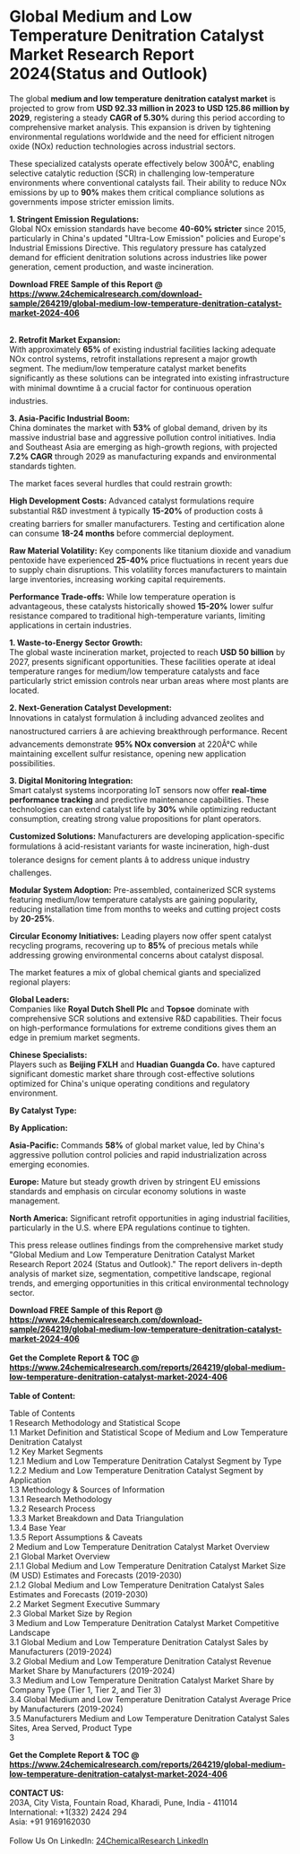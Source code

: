 <h1>Global Medium and Low Temperature Denitration Catalyst Market Research Report 2024(Status and Outlook)</h1><p>The global <strong>medium and low temperature denitration catalyst market</strong> is projected to grow from <strong>USD 92.33 million in 2023 to USD 125.86 million by 2029</strong>, registering a steady <strong>CAGR of 5.30%</strong> during this period according to comprehensive market analysis. This expansion is driven by tightening environmental regulations worldwide and the need for efficient nitrogen oxide (NOx) reduction technologies across industrial sectors.</p><p>These specialized catalysts operate effectively below 300Â°C, enabling selective catalytic reduction (SCR) in challenging low-temperature environments where conventional catalysts fail. Their ability to reduce NOx emissions by up to <strong>90%</strong> makes them critical compliance solutions as governments impose stricter emission limits.</p><p><strong>1. Stringent Emission Regulations:</strong><br>
Global NOx emission standards have become <strong>40-60% stricter</strong> since 2015, particularly in China's updated "Ultra-Low Emission" policies and Europe's Industrial Emissions Directive. This regulatory pressure has catalyzed demand for efficient denitration solutions across industries like power generation, cement production, and waste incineration.</p><div><b>Download FREE Sample of this Report @ 
            <a href="https://www.24chemicalresearch.com/download-sample/264219/global-medium-low-temperature-denitration-catalyst-market-2024-406">
            https://www.24chemicalresearch.com/download-sample/264219/global-medium-low-temperature-denitration-catalyst-market-2024-406</a></b></div><br><p><strong>2. Retrofit Market Expansion:</strong><br>
With approximately <strong>65%</strong> of existing industrial facilities lacking adequate NOx control systems, retrofit installations represent a major growth segment. The medium/low temperature catalyst market benefits significantly as these solutions can be integrated into existing infrastructure with minimal downtime â a crucial factor for continuous operation industries.</p><p><strong>3. Asia-Pacific Industrial Boom:</strong><br>
China dominates the market with <strong>53%</strong> of global demand, driven by its massive industrial base and aggressive pollution control initiatives. India and Southeast Asia are emerging as high-growth regions, with projected <strong>7.2% CAGR</strong> through 2029 as manufacturing expands and environmental standards tighten.</p><p>The market faces several hurdles that could restrain growth:</p><p><strong>High Development Costs:</strong> Advanced catalyst formulations require substantial R&amp;D investment â typically <strong>15-20%</strong> of production costs â creating barriers for smaller manufacturers. Testing and certification alone can consume <strong>18-24 months</strong> before commercial deployment.</p><p><strong>Raw Material Volatility:</strong> Key components like titanium dioxide and vanadium pentoxide have experienced <strong>25-40%</strong> price fluctuations in recent years due to supply chain disruptions. This volatility forces manufacturers to maintain large inventories, increasing working capital requirements.</p><p><strong>Performance Trade-offs:</strong> While low temperature operation is advantageous, these catalysts historically showed <strong>15-20%</strong> lower sulfur resistance compared to traditional high-temperature variants, limiting applications in certain industries.</p><p><strong>1. Waste-to-Energy Sector Growth:</strong><br>
The global waste incineration market, projected to reach <strong>USD 50 billion</strong> by 2027, presents significant opportunities. These facilities operate at ideal temperature ranges for medium/low temperature catalysts and face particularly strict emission controls near urban areas where most plants are located.</p><p><strong>2. Next-Generation Catalyst Development:</strong><br>
Innovations in catalyst formulation â including advanced zeolites and nanostructured carriers â are achieving breakthrough performance. Recent advancements demonstrate <strong>95% NOx conversion</strong> at 220Â°C while maintaining excellent sulfur resistance, opening new application possibilities.</p><p><strong>3. Digital Monitoring Integration:</strong><br>
Smart catalyst systems incorporating IoT sensors now offer <strong>real-time performance tracking</strong> and predictive maintenance capabilities. These technologies can extend catalyst life by <strong>30%</strong> while optimizing reductant consumption, creating strong value propositions for plant operators.</p><p><strong>Customized Solutions:</strong> Manufacturers are developing application-specific formulations â acid-resistant variants for waste incineration, high-dust tolerance designs for cement plants â to address unique industry challenges.</p><p><strong>Modular System Adoption:</strong> Pre-assembled, containerized SCR systems featuring medium/low temperature catalysts are gaining popularity, reducing installation time from months to weeks and cutting project costs by <strong>20-25%</strong>.</p><p><strong>Circular Economy Initiatives:</strong> Leading players now offer spent catalyst recycling programs, recovering up to <strong>85%</strong> of precious metals while addressing growing environmental concerns about catalyst disposal.</p><p>The market features a mix of global chemical giants and specialized regional players:</p><p><strong>Global Leaders:</strong><br>
Companies like <strong>Royal Dutch Shell Plc</strong> and <strong>Topsoe</strong> dominate with comprehensive SCR solutions and extensive R&amp;D capabilities. Their focus on high-performance formulations for extreme conditions gives them an edge in premium market segments.</p><p><strong>Chinese Specialists:</strong><br>
Players such as <strong>Beijing FXLH</strong> and <strong>Huadian Guangda Co.</strong> have captured significant domestic market share through cost-effective solutions optimized for China's unique operating conditions and regulatory environment.</p><p><strong>By Catalyst Type:</strong></p><p><strong>By Application:</strong></p><p><strong>Asia-Pacific:</strong> Commands <strong>58%</strong> of global market value, led by China's aggressive pollution control policies and rapid industrialization across emerging economies.</p><p><strong>Europe:</strong> Mature but steady growth driven by stringent EU emissions standards and emphasis on circular economy solutions in waste management.</p><p><strong>North America:</strong> Significant retrofit opportunities in aging industrial facilities, particularly in the U.S. where EPA regulations continue to tighten.</p><p>This press release outlines findings from the comprehensive market study "Global Medium and Low Temperature Denitration Catalyst Market Research Report 2024 (Status and Outlook)." The report delivers in-depth analysis of market size, segmentation, competitive landscape, regional trends, and emerging opportunities in this critical environmental technology sector.</p><div><b>Download FREE Sample of this Report @ 
            <a href="https://www.24chemicalresearch.com/download-sample/264219/global-medium-low-temperature-denitration-catalyst-market-2024-406">
            https://www.24chemicalresearch.com/download-sample/264219/global-medium-low-temperature-denitration-catalyst-market-2024-406</a></b></div><br><div><b>Get the Complete Report & TOC @ 
            <a href="https://www.24chemicalresearch.com/reports/264219/global-medium-low-temperature-denitration-catalyst-market-2024-406">
            https://www.24chemicalresearch.com/reports/264219/global-medium-low-temperature-denitration-catalyst-market-2024-406</a></b></div><br>
            <b>Table of Content:</b><p>Table of Contents<br />
1 Research Methodology and Statistical Scope<br />
1.1 Market Definition and Statistical Scope of Medium and Low Temperature Denitration Catalyst<br />
1.2 Key Market Segments<br />
1.2.1 Medium and Low Temperature Denitration Catalyst Segment by Type<br />
1.2.2 Medium and Low Temperature Denitration Catalyst Segment by Application<br />
1.3 Methodology & Sources of Information<br />
1.3.1 Research Methodology<br />
1.3.2 Research Process<br />
1.3.3 Market Breakdown and Data Triangulation<br />
1.3.4 Base Year<br />
1.3.5 Report Assumptions & Caveats<br />
2 Medium and Low Temperature Denitration Catalyst Market Overview<br />
2.1 Global Market Overview<br />
2.1.1 Global Medium and Low Temperature Denitration Catalyst Market Size (M USD) Estimates and Forecasts (2019-2030)<br />
2.1.2 Global Medium and Low Temperature Denitration Catalyst Sales Estimates and Forecasts (2019-2030)<br />
2.2 Market Segment Executive Summary<br />
2.3 Global Market Size by Region<br />
3 Medium and Low Temperature Denitration Catalyst Market Competitive Landscape<br />
3.1 Global Medium and Low Temperature Denitration Catalyst Sales by Manufacturers (2019-2024)<br />
3.2 Global Medium and Low Temperature Denitration Catalyst Revenue Market Share by Manufacturers (2019-2024)<br />
3.3 Medium and Low Temperature Denitration Catalyst Market Share by Company Type (Tier 1, Tier 2, and Tier 3)<br />
3.4 Global Medium and Low Temperature Denitration Catalyst Average Price by Manufacturers (2019-2024)<br />
3.5 Manufacturers Medium and Low Temperature Denitration Catalyst Sales Sites, Area Served, Product Type<br />
3</p><div><b>Get the Complete Report & TOC @ 
            <a href="https://www.24chemicalresearch.com/reports/264219/global-medium-low-temperature-denitration-catalyst-market-2024-406">
            https://www.24chemicalresearch.com/reports/264219/global-medium-low-temperature-denitration-catalyst-market-2024-406</a></b></div><br><b>CONTACT US:</b><br>
            203A, City Vista, Fountain Road, Kharadi, Pune, India - 411014<br>
            International: +1(332) 2424 294<br>
            Asia: +91 9169162030 <br><br>
            Follow Us On LinkedIn: <a href="https://www.linkedin.com/company/24chemicalresearch/">24ChemicalResearch LinkedIn</a>